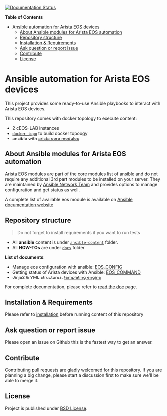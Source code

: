 [![Documentation Status](https://readthedocs.org/projects/ansible-arista-howto/badge/?version=latest)](https://ansible-arista-howto.readthedocs.io/en/latest/?badge=latest)

<!-- START doctoc generated TOC please keep comment here to allow auto update -->
<!-- DON'T EDIT THIS SECTION, INSTEAD RE-RUN doctoc TO UPDATE -->
**Table of Contents**

- [Ansible automation for Arista EOS devices](#ansible-automation-for-arista-eos-devices)
    - [About Ansible modules for Arista EOS automation](#about-ansible-modules-for-arista-eos-automation)
    - [Repository structure](#repository-structure)
    - [Installation & Requirements](#installation-&-requirements)
    - [Ask question or report issue](#ask-question-or-report-issue)
    - [Contribute](#contribute)
    - [License](#license)

<!-- END doctoc generated TOC please keep comment here to allow auto update -->

# Ansible automation for Arista EOS devices

This project provides some ready-to-use Ansible playbooks to interact with Arista EOS devices.

This repository comes with docker topology to execute content:
- 2 cEOS-LAB instances
- [`docker-topo`](https://github.com/networkop/docker-topo) to build docker topoogy
- ansible with [arista core modules](https://docs.ansible.com/ansible/latest/modules/list_of_network_modules.html#eos)

## About Ansible modules for Arista EOS automation

Arista EOS modules are part of the core modules list of ansible and do not require any additional 3rd part modules to be installed on your server. They are maintained by [Ansible Network Team](https://docs.ansible.com/ansible/latest/user_guide/modules_support.html#modules-support) and provides options to manage configuration and get status as well.

A complete list of available eos module is available on [Ansible documentation website](https://docs.ansible.com/ansible/latest/modules/list_of_network_modules.html#eos)


## Repository structure

> Do not forget to install requirements if you want to run tests

- All __ansible__ content is under [`ansible-content`](ansible-content) folder.
- All __HOW-TOs__ are under [`docs`](docs) folder

__List of documents__:

- Manage eos configuration with ansible: [EOS_CONFIG](docs/EOS_CONFIG.md)
- Getting status of Arista devices with Ansible: [EOS_COMMAND](docs/COLLECTING_STATUS.md)
- Jinja2 & YML structures: [templating engine](docs/JINJA_YAML_STRUCTURES.md)

For complete documentation, please refer to [read the doc](https://ansible-arista-howto.readthedocs.io/en/latest/) page.

## Installation & Requirements

Please refer to [installation](INSTALL.md) before running content of this repository

## Ask question or report issue

Please open an issue on Github this is the fastest way to get an answer.

## Contribute

Contributing pull requests are gladly welcomed for this repository. If you are planning a big change, please start a discussion first to make sure we'll be able to merge it.

## License

Project is published under [BSD License](LICENSE).
